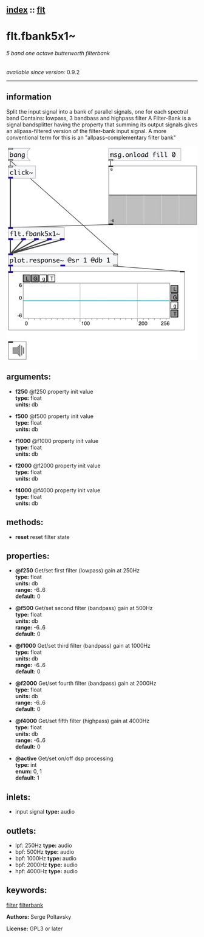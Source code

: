 [index](index.html) :: [flt](category_flt.html)
---

# flt.fbank5x1~

###### 5 band one octave butterworth filterbank

*available since version:* 0.9.2

---


## information
Split the input signal into a bank of parallel signals, one for each spectral
            band
Contains: lowpass, 3 bandbass and highpass filter
A Filter-Bank is a signal bandsplitter having the property that summing its output
            signals gives an allpass-filtered version of the filter-bank input signal. A more
            conventional term for this is an &#34;allpass-complementary filter bank&#34;



[![example](../examples/img/flt.fbank5x1~.jpg)](../examples/pd/flt.fbank5x1~.pd)



## arguments:

* **f250**
@f250 property init value<br>
__type:__ float<br>
__units:__ db<br>

* **f500**
@f500 property init value<br>
__type:__ float<br>
__units:__ db<br>

* **f1000**
@f1000 property init value<br>
__type:__ float<br>
__units:__ db<br>

* **f2000**
@f2000 property init value<br>
__type:__ float<br>
__units:__ db<br>

* **f4000**
@f4000 property init value<br>
__type:__ float<br>
__units:__ db<br>



## methods:

* **reset**
reset filter state<br>




## properties:

* **@f250** 
Get/set first filter (lowpass) gain at 250Hz<br>
__type:__ float<br>
__units:__ db<br>
__range:__ -6..6<br>
__default:__ 0<br>

* **@f500** 
Get/set second filter (bandpass) gain at 500Hz<br>
__type:__ float<br>
__units:__ db<br>
__range:__ -6..6<br>
__default:__ 0<br>

* **@f1000** 
Get/set third filter (bandpass) gain at 1000Hz<br>
__type:__ float<br>
__units:__ db<br>
__range:__ -6..6<br>
__default:__ 0<br>

* **@f2000** 
Get/set fourth filter (bandpass) gain at 2000Hz<br>
__type:__ float<br>
__units:__ db<br>
__range:__ -6..6<br>
__default:__ 0<br>

* **@f4000** 
Get/set fifth filter (highpass) gain at 4000Hz<br>
__type:__ float<br>
__units:__ db<br>
__range:__ -6..6<br>
__default:__ 0<br>

* **@active** 
Get/set on/off dsp processing<br>
__type:__ int<br>
__enum:__ 0, 1<br>
__default:__ 1<br>



## inlets:

* input signal 
__type:__ audio<br>



## outlets:

* lpf: 250Hz
__type:__ audio<br>
* bpf: 500Hz
__type:__ audio<br>
* bpf: 1000Hz
__type:__ audio<br>
* bpf: 2000Hz
__type:__ audio<br>
* hpf: 4000Hz
__type:__ audio<br>



## keywords:

[filter](keywords/filter.html)
[filterbank](keywords/filterbank.html)






**Authors:** Serge Poltavsky




**License:** GPL3 or later





